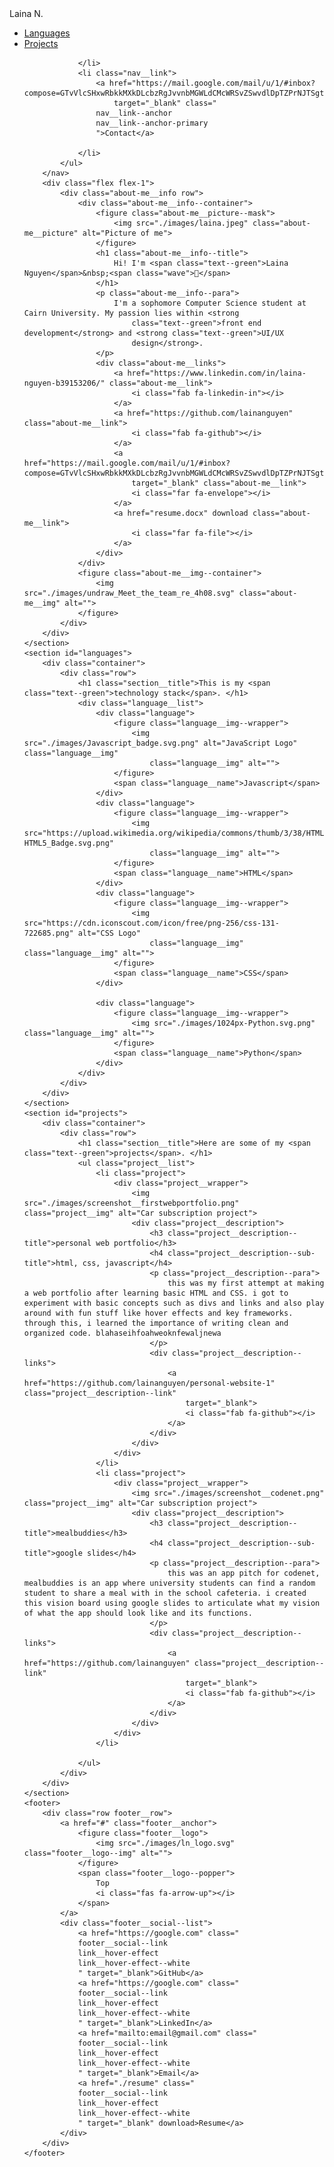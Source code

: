 <!DOCTYPE html>
<html lang="en">

<head>
    <meta charset="UTF-8">
    <meta http-equiv="X-UA-Compatible" content="IE=edge">
    <meta name="viewport" content="width=device-width, initial-scale=1.0">
    <title>Laina's Web Portfolio</title>
    <link rel="stylesheet" href="./styles.css">
    <script src="https://kit.fontawesome.com/c8e4d183c2.js" crossorigin="anonymous"></script>
    <style>
        @import url('https://fonts.googleapis.com/css2?family=Playfair+Display:wght@700&family=Poiret+One&display=swap');
    </style>
</head>

<body>
    <section id="about-me">
        <nav>
            <div class="personal__logo">Laina N.</div>
            <ul class="nav__link--list">
                <li class="nav__link">
                    <a href="#languages" class="
                    nav__link--anchor
                    link__hover-effect
                    link__hover-effect--black
                    ">Languages</a>
                </li>
                <li class="nav__link">
                    <a href="#projects" class="
                    nav__link--anchor
                    link__hover-effect
                    link__hover-effect--black
                    ">Projects</a>

                </li>
                <li class="nav__link">
                    <a href="https://mail.google.com/mail/u/1/#inbox?compose=GTvVlcSHxwRbkkMXkDLcbzRgJvvnbMGWLdCMcWRSvZSwvdlDpTZPrNJTSgtdLJfDTvGfvZlbDCFdB"
                        target="_blank" class="
                    nav__link--anchor
                    nav__link--anchor-primary
                    ">Contact</a>

                </li>
            </ul>
        </nav>
        <div class="flex flex-1">
            <div class="about-me__info row">
                <div class="about-me__info--container">
                    <figure class="about-me__picture--mask">
                        <img src="./images/laina.jpeg" class="about-me__picture" alt="Picture of me">
                    </figure>
                    <h1 class="about-me__info--title">
                        Hi! I'm <span class="text--green">Laina Nguyen</span>&nbsp;<span class="wave">👋</span>
                    </h1>
                    <p class="about-me__info--para">
                        I'm a sophomore Computer Science student at Cairn University. My passion lies within <strong
                            class="text--green">front end development</strong> and <strong class="text--green">UI/UX
                            design</strong>.
                    </p>
                    <div class="about-me__links">
                        <a href="https://www.linkedin.com/in/laina-nguyen-b39153206/" class="about-me__link">
                            <i class="fab fa-linkedin-in"></i>
                        </a>
                        <a href="https://github.com/lainanguyen" class="about-me__link">
                            <i class="fab fa-github"></i>
                        </a>
                        <a href="https://mail.google.com/mail/u/1/#inbox?compose=GTvVlcSHxwRbkkMXkDLcbzRgJvvnbMGWLdCMcWRSvZSwvdlDpTZPrNJTSgtdLJfDTvGfvZlbDCFdB"
                            target="_blank" class="about-me__link">
                            <i class="far fa-envelope"></i>
                        </a>
                        <a href="resume.docx" download class="about-me__link">
                            <i class="far fa-file"></i>
                        </a>
                    </div>
                </div>
                <figure class="about-me__img--container">
                    <img src="./images/undraw_Meet_the_team_re_4h08.svg" class="about-me__img" alt="">
                </figure>
            </div>
        </div>
    </section>
    <section id="languages">
        <div class="container">
            <div class="row">
                <h1 class="section__title">This is my <span class="text--green">technology stack</span>. </h1>
                <div class="language__list">
                    <div class="language">
                        <figure class="language__img--wrapper">
                            <img src="./images/Javascript_badge.svg.png" alt="JavaScript Logo" class="language__img"
                                class="language__img" alt="">
                        </figure>
                        <span class="language__name">Javascript</span>
                    </div>
                    <div class="language">
                        <figure class="language__img--wrapper">
                            <img src="https://upload.wikimedia.org/wikipedia/commons/thumb/3/38/HTML5_Badge.svg/240px-HTML5_Badge.svg.png"
                                class="language__img" alt="">
                        </figure>
                        <span class="language__name">HTML</span>
                    </div>
                    <div class="language">
                        <figure class="language__img--wrapper">
                            <img src="https://cdn.iconscout.com/icon/free/png-256/css-131-722685.png" alt="CSS Logo"
                                class="language__img" class="language__img" alt="">
                        </figure>
                        <span class="language__name">CSS</span>
                    </div>

                    <div class="language">
                        <figure class="language__img--wrapper">
                            <img src="./images/1024px-Python.svg.png" class="language__img" alt="">
                        </figure>
                        <span class="language__name">Python</span>
                    </div>
                </div>
            </div>
        </div>
    </section>
    <section id="projects">
        <div class="container">
            <div class="row">
                <h1 class="section__title">Here are some of my <span class="text--green">projects</span>. </h1>
                <ul class="project__list">
                    <li class="project">
                        <div class="project__wrapper">
                            <img src="./images/screenshot__firstwebportfolio.png" class="project__img" alt="Car subscription project">
                            <div class="project__description">
                                <h3 class="project__description--title">personal web portfolio</h3>
                                <h4 class="project__description--sub-title">html, css, javascript</h4>
                                <p class="project__description--para">
                                    this was my first attempt at making a web portfolio after learning basic HTML and CSS. i got to experiment with basic concepts such as divs and links and also play around with fun stuff like hover effects and key frameworks. through this, i learned the importance of writing clean and organized code. blahaseihfoahweoknfewaljnewa
                                </p>
                                <div class="project__description--links">
                                    <a href="https://github.com/lainanguyen/personal-website-1" class="project__description--link"
                                        target="_blank">
                                        <i class="fab fa-github"></i>
                                    </a>
                                </div>
                            </div>
                        </div>
                    </li>
                    <li class="project">
                        <div class="project__wrapper">
                            <img src="./images/screenshot__codenet.png" class="project__img" alt="Car subscription project">
                            <div class="project__description">
                                <h3 class="project__description--title">mealbuddies</h3>
                                <h4 class="project__description--sub-title">google slides</h4>
                                <p class="project__description--para">
                                    this was an app pitch for codenet, mealbuddies is an app where university students can find a random student to share a meal with in the school cafeteria. i created this vision board using google slides to articulate what my vision of what the app should look like and its functions.
                                </p>
                                <div class="project__description--links">
                                    <a href="https://github.com/lainanguyen" class="project__description--link"
                                        target="_blank">
                                        <i class="fab fa-github"></i>
                                    </a>
                                </div>
                            </div>
                        </div>
                    </li>

                </ul>
            </div>
        </div>
    </section>
    <footer>
        <div class="row footer__row">
            <a href="#" class="footer__anchor">
                <figure class="footer__logo">
                    <img src="./images/ln_logo.svg" class="footer__logo--img" alt="">
                </figure>
                <span class="footer__logo--popper">
                    Top
                    <i class="fas fa-arrow-up"></i>
                </span>
            </a>
            <div class="footer__social--list">
                <a href="https://google.com" class="
                footer__social--link
                link__hover-effect
                link__hover-effect--white
                " target="_blank">GitHub</a>
                <a href="https://google.com" class="
                footer__social--link
                link__hover-effect
                link__hover-effect--white
                " target="_blank">LinkedIn</a>
                <a href="mailto:email@gmail.com" class="
                footer__social--link
                link__hover-effect
                link__hover-effect--white
                " target="_blank">Email</a>
                <a href="./resume" class="
                footer__social--link
                link__hover-effect
                link__hover-effect--white
                " target="_blank" download>Resume</a>
            </div>
        </div>
    </footer>

</body>

</html>

